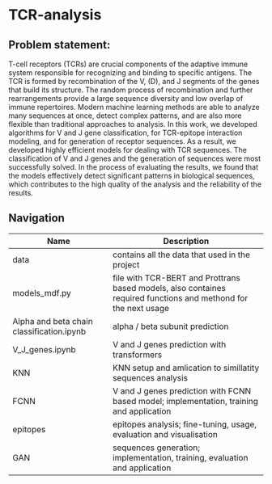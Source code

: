 # TCR-analysis

## Problem statement:
T-cell receptors (TCRs) are crucial components of the adaptive immune system responsible for recognizing and binding to specific antigens. The TCR is formed by recombination of the V, (D), and J segments of the genes that build its structure. The random process of recombination and further rearrangements provide a large sequence diversity and low overlap of immune repertoires.
Modern machine learning methods are able to analyze many sequences at once, detect complex patterns, and are also more flexible than traditional approaches to analysis. In this work, we developed algorithms for V and J gene classification, for TCR-epitope interaction modeling, and for generation of receptor sequences. As a result, we developed highly efficient models for dealing with TCR sequences. The classification of V and J genes and the generation of sequences were most successfully solved. In the process of evaluating the results, we found that the models effectively detect significant patterns in biological sequences, which contributes to the high quality of the analysis and the reliability of the results. 


## Navigation
| Name | Description |
|-----------------|-----------------|
| data    | contains all the data that used in the project    |
| models_mdf.py    | file with TCR-BERT and Prottrans based models, also containes required functions and methond for the next usage     |
|  Alpha and beta chain classification.ipynb   | alpha / beta subunit prediction     |
|  V_J_genes.ipynb   |  V and J genes prediction with transformers  |
|  KNN   |  KNN setup and amlication to simillatity sequences analysis   |
|  FCNN   |  V and J genes prediction with FCNN based model; implementation, training and application  |
|  epitopes   |  epitopes analysis; fine-tuning, usage, evaluation and visualisation  |
|  GAN   |  sequences generation; implementation, training, evaluation and application  |
